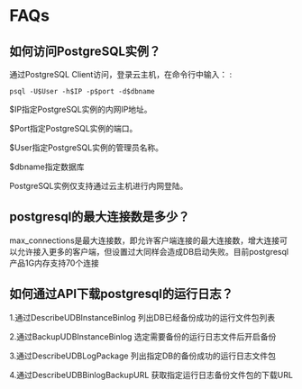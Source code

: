 # FAQs



## 如何访问PostgreSQL实例？

通过PostgreSQL Client访问，登录云主机，在命令行中输入： :

    psql -U$User -h$IP -p$port -d$dbname

$IP指定PostgreSQL实例的内网IP地址。

$Port指定PostgreSQL实例的端口。

$User指定PostgreSQL实例的管理员名称。

$dbname指定数据库

PostgreSQL实例仅支持通过云主机进行内网登陆。

## postgresql的最大连接数是多少？

max\_connections是最大连接数，即允许客户端连接的最大连接数，增大连接可以允许接入更多的客户端，但设置过大同样会造成DB启动失败。目前postgresql产品1G内存支持70个连接

## 如何通过API下载postgresql的运行日志？

1.通过DescribeUDBInstanceBinlog 列出DB已经备份成功的运行文件包列表

2.通过BackupUDBInstanceBinlog 选定需要备份的运行日志文件后开启备份

3.通过DescribeUDBLogPackage 列出指定DB的备份成功的运行日志文件包

4.通过DescribeUDBBinlogBackupURL 获取指定运行日志备份文件包的下载URL
